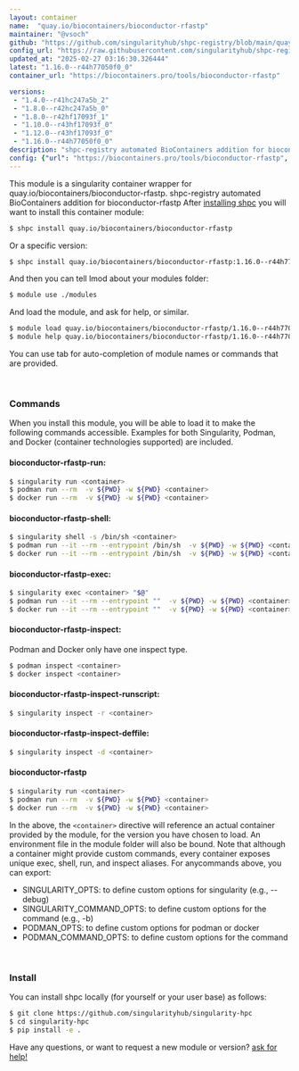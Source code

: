 ```yaml
---
layout: container
name:  "quay.io/biocontainers/bioconductor-rfastp"
maintainer: "@vsoch"
github: "https://github.com/singularityhub/shpc-registry/blob/main/quay.io/biocontainers/bioconductor-rfastp/container.yaml"
config_url: "https://raw.githubusercontent.com/singularityhub/shpc-registry/main/quay.io/biocontainers/bioconductor-rfastp/container.yaml"
updated_at: "2025-02-27 03:16:30.326444"
latest: "1.16.0--r44h77050f0_0"
container_url: "https://biocontainers.pro/tools/bioconductor-rfastp"

versions:
 - "1.4.0--r41hc247a5b_2"
 - "1.8.0--r42hc247a5b_0"
 - "1.8.0--r42hf17093f_1"
 - "1.10.0--r43hf17093f_0"
 - "1.12.0--r43hf17093f_0"
 - "1.16.0--r44h77050f0_0"
description: "shpc-registry automated BioContainers addition for bioconductor-rfastp"
config: {"url": "https://biocontainers.pro/tools/bioconductor-rfastp", "maintainer": "@vsoch", "description": "shpc-registry automated BioContainers addition for bioconductor-rfastp", "latest": {"1.16.0--r44h77050f0_0": "sha256:b5cc9b52af5b37ae5a158e72a6bf0324d71f4c893344be2497d1461fec02a93f"}, "tags": {"1.4.0--r41hc247a5b_2": "sha256:9d0e94156c3c01bb2a04f6624c0588392aa9b07097db7f0daad6e9f614395fd3", "1.8.0--r42hc247a5b_0": "sha256:342ce040328895b1412a65e0c7c478f993f87ed22742f14c7dfd83c01ce23112", "1.8.0--r42hf17093f_1": "sha256:784cd46c947c12c9322e71341cfd26dcf4650a5dfaaa370ed799053e42fa54d8", "1.10.0--r43hf17093f_0": "sha256:aa123498a3cf3e31baf479104b200c306c4bd70d5f19ac1eed517eefb7980323", "1.12.0--r43hf17093f_0": "sha256:364245fa3fca2eef5f858febe6b56af19229fd38941c39aec6193d4f984dc675", "1.16.0--r44h77050f0_0": "sha256:b5cc9b52af5b37ae5a158e72a6bf0324d71f4c893344be2497d1461fec02a93f"}, "docker": "quay.io/biocontainers/bioconductor-rfastp"}
---
```


This module is a singularity container wrapper for quay.io/biocontainers/bioconductor-rfastp.
shpc-registry automated BioContainers addition for bioconductor-rfastp
After [installing shpc](#install) you will want to install this container module:


```bash
$ shpc install quay.io/biocontainers/bioconductor-rfastp
```

Or a specific version:

```bash
$ shpc install quay.io/biocontainers/bioconductor-rfastp:1.16.0--r44h77050f0_0
```

And then you can tell lmod about your modules folder:

```bash
$ module use ./modules
```

And load the module, and ask for help, or similar.

```bash
$ module load quay.io/biocontainers/bioconductor-rfastp/1.16.0--r44h77050f0_0
$ module help quay.io/biocontainers/bioconductor-rfastp/1.16.0--r44h77050f0_0
```

You can use tab for auto-completion of module names or commands that are provided.

<br>

### Commands

When you install this module, you will be able to load it to make the following commands accessible.
Examples for both Singularity, Podman, and Docker (container technologies supported) are included.

#### bioconductor-rfastp-run:

```bash
$ singularity run <container>
$ podman run --rm  -v ${PWD} -w ${PWD} <container>
$ docker run --rm  -v ${PWD} -w ${PWD} <container>
```

#### bioconductor-rfastp-shell:

```bash
$ singularity shell -s /bin/sh <container>
$ podman run --it --rm --entrypoint /bin/sh  -v ${PWD} -w ${PWD} <container>
$ docker run --it --rm --entrypoint /bin/sh  -v ${PWD} -w ${PWD} <container>
```

#### bioconductor-rfastp-exec:

```bash
$ singularity exec <container> "$@"
$ podman run --it --rm --entrypoint ""  -v ${PWD} -w ${PWD} <container> "$@"
$ docker run --it --rm --entrypoint ""  -v ${PWD} -w ${PWD} <container> "$@"
```

#### bioconductor-rfastp-inspect:

Podman and Docker only have one inspect type.

```bash
$ podman inspect <container>
$ docker inspect <container>
```

#### bioconductor-rfastp-inspect-runscript:

```bash
$ singularity inspect -r <container>
```

#### bioconductor-rfastp-inspect-deffile:

```bash
$ singularity inspect -d <container>
```



#### bioconductor-rfastp

```bash
$ singularity run <container>
$ podman run --rm  -v ${PWD} -w ${PWD} <container>
$ docker run --rm  -v ${PWD} -w ${PWD} <container>
```


In the above, the `<container>` directive will reference an actual container provided
by the module, for the version you have chosen to load. An environment file in the
module folder will also be bound. Note that although a container
might provide custom commands, every container exposes unique exec, shell, run, and
inspect aliases. For anycommands above, you can export:

 - SINGULARITY_OPTS: to define custom options for singularity (e.g., --debug)
 - SINGULARITY_COMMAND_OPTS: to define custom options for the command (e.g., -b)
 - PODMAN_OPTS: to define custom options for podman or docker
 - PODMAN_COMMAND_OPTS: to define custom options for the command

<br>

### Install

You can install shpc locally (for yourself or your user base) as follows:

```bash
$ git clone https://github.com/singularityhub/singularity-hpc
$ cd singularity-hpc
$ pip install -e .
```

Have any questions, or want to request a new module or version? [ask for help!](https://github.com/singularityhub/singularity-hpc/issues)
